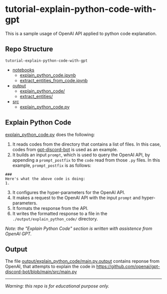# tutorial-explain-python-code-with-gpt
This is a sample usage of OpenAI API applied to python code explanation.

## Repo Structure
`tutorial-explain-python-code-with-gpt`
- [notebooks](./notebooks/)
    - [explain_python_code.ipynb](./notebooks/explain_python_code.ipynb)
    - [extract_entities_from_code.ipynb](./notebooks/extract_entities_from_code.ipynb)
- [output](./output/)
    - [explain_python_code/](./output/explain_python_code/)
    - [extract_entities/](./output/extract_entities/)
- [src](./src/)
   - [explain_python_code.py](./src/explain_python_code.py)
    
## Explain Python Code

[explain_python_code.py](./src/explain_python_code.py) does the following:

1. It reads codes from the directory that contains a list of files. In this case, codes from [gpt-discord-bot](https://github.com/openai/gpt-discord-bot) is used as an example. 
2. It builds an input `prompt`, which is used to query the OpenAI API, by appending a `prompt_postfix` to the `code` read from those `.py` files. In this example, `prompt_postfix` is as follows:
```
###
Here's what the above code is doing:
1.
```
3. It configures the hyper-parameters for the OpenAI API.
4. It makes a request to the OpenAI API with the input `prompt` and hyper-parameters.
5. It formats the response from the API.
6. It writes the formatted response to a file in the `./output/explain_python_code/` directory.

*Note: the "Explain Python Code" section is written with assistence from OpenAI GPT.*

## Output 
The file [output/explain_python_code/main.py.output](./output/explain_python_code/main.py.output) contains reponse from OpenAI, that attempts to explain the code in https://github.com/openai/gpt-discord-bot/blob/main/src/main.py

---

*Warning: this repo is for educational purpose only.*